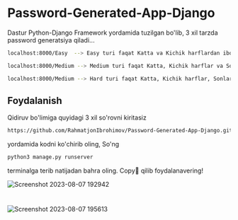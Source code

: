 # Password-Generated-App-Django

Dastur Python-Django Framework yordamida tuzilgan bo'lib, 3 xil tarzda password generatsiya qiladi...

```bash
localhost:8000/Easy  --> Easy turi faqat Katta va Kichik harflardan iborat parol qaytaradi.

localhost:8000/Medium --> Medium turi faqat Katta, Kichik harflar va Sonlardan iborat parol qaytaradi.

localhost:8000/Medium --> Hard turi faqat Katta, Kichik harflar, Sonlardan va Belgilardan iborat parol qaytaradi.
```
## Foydalanish
Qidiruv bo'limiga quyidagi 3 xil so'rovni kiritasiz

```bash
https://github.com/RahmatjonIbrohimov/Password-Generated-App-Django.git
```
yordamida kodni ko'chirib oling, So'ng

```bash
python3 manage.py runserver
```
terminalga terib natijadan bahra oling. Copy🧾 qilib foydalanavering!

![Screenshot 2023-08-07 192942](https://github.com/RahmatjonIbrohimov/Password-Generated-App-Django/assets/128359200/6e5860a4-a050-4c38-9295-7113573053c5)
# 
![Screenshot 2023-08-07 195613](https://github.com/RahmatjonIbrohimov/Password-Generated-App-Django/assets/128359200/494100ea-5000-4ca0-a109-062fc8e99c9e)
